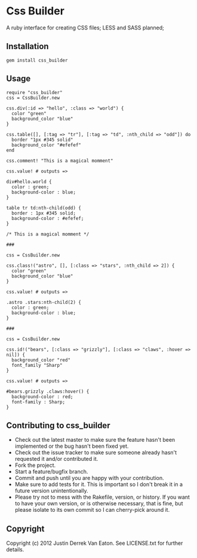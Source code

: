 # Css Builder

A ruby interface for creating CSS files; LESS and SASS planned;

## Installation

    gem install css_builder

## Usage

    require "css_builder"
    css = CssBuilder.new

    css.div(:id => "hello", :class => "world") {
      color "green"
      background_color "blue"
    }

    css.table([], [:tag => "tr"], [:tag => "td", :nth_child => "odd"]) do
      border "1px #345 solid"
      background_color "#efefef"
    end

    css.comment! "This is a magical momment"

    css.value! # outputs =>

    div#hello.world {
      color : green;
      background-color : blue;
    }

    table tr td:nth-child(odd) {
      border : 1px #345 solid;
      background-color : #efefef;
    }

    /* This is a magical momment */

    ###

    css = CssBuilder.new

    css.class!("astro", [], [:class => "stars", :nth_child => 2]) {
      color "green"
      background_color "blue"
    }

    css.value! # outputs =>

    .astro .stars:nth-child(2) {
      color : green;
      background-color : blue;
    }

    ###

    css = CssBuilder.new

    css.id!("bears", [:class => "grizzly"], [:class => "claws", :hover => nil]) {
      background_color "red"
      font_family "Sharp"
    }

    css.value! # outputs =>

    #bears.grizzly .claws:hover() {
      background-color : red;
      font-family : Sharp;
    }

## Contributing to css_builder
 
* Check out the latest master to make sure the feature hasn't been implemented or the bug hasn't been fixed yet.
* Check out the issue tracker to make sure someone already hasn't requested it and/or contributed it.
* Fork the project.
* Start a feature/bugfix branch.
* Commit and push until you are happy with your contribution.
* Make sure to add tests for it. This is important so I don't break it in a future version unintentionally.
* Please try not to mess with the Rakefile, version, or history. If you want to have your own version, or is otherwise necessary, that is fine, but please isolate to its own commit so I can cherry-pick around it.

## Copyright

Copyright (c) 2012 Justin Derrek Van Eaton. See LICENSE.txt for
further details.

